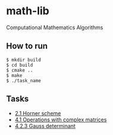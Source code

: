 # math-lib
Computational Mathematics Algorithms

## How to run
```shell
$ mkdir build
$ cd build
$ cmake ..
$ make
$ ./task_name
```

## Tasks
* [2.1 Horner scheme](./horner_scheme)
* [4.1 Operations with complex matrices](./complex_matrices)
* [4.2.3 Gauss determinant](./gauss_determinant)

